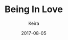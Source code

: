 ---
title: 'Being In Love'
alt: 'Mysteries of the Arcana'
date: '2017-08-05'
author: 'Keira'
artist: 'Keira'
chapter: 'None'
filler: false
---